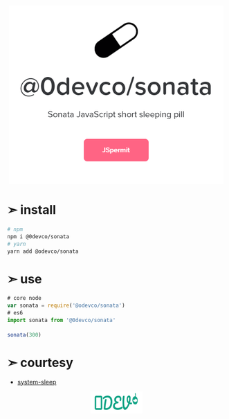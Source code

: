 <p align="center" ><img src="https://raw.githubusercontent.com/0devco/JSpermit/master/sonata/sonata.png"></p>

# ➣ install

```bash
# npm
npm i @0devco/sonata
# yarn
yarn add @odevco/sonata
```

# ➣ use

```js
# core node
var sonata = require('@odevco/sonata')
# es6
import sonata from '@0devco/sonata'

sonata(300)
```

# ➣ courtesy

* [system-sleep](https://www.npmjs.com/package/system-sleep)


<a href="https://twitter.com/0devco" target="_blank" ><p align="center" ><img src="https://raw.githubusercontent.com/0devco/docs/master/.devco-images/logo-transparent.png"></p></a>
